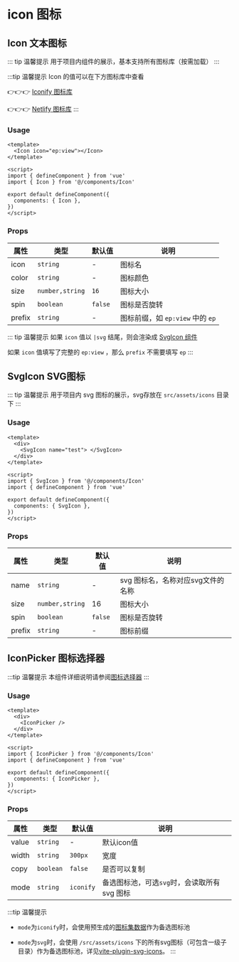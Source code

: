 # icon 图标


## Icon 文本图标

::: tip 温馨提示
用于项目内组件的展示，基本支持所有图标库（按需加载）
:::


:::tip 温馨提示
Icon 的值可以在下方图标库中查看

👉👉👉 [Iconify 图标库](https://iconify.design)

👉👉👉 [Netlify 图标库](https://icones.netlify.app)
:::


### Usage

```vue
<template>
  <Icon icon="ep:view"></Icon>
</template>

<script>
import { defineComponent } from 'vue'
import { Icon } from '@/components/Icon'

export default defineComponent({
  components: { Icon },
})
</script>
```

### Props

| 属性   | 类型     | 默认值 | 说明     |
| ------ | -------- | ------ | -------- |
| icon   | `string` | -      | 图标名   |
| color  | `string` | -      | 图标颜色 |
| size   | `number,string` | `16`     | 图标大小 |
| spin   | `boolean` | `false`     | 图标是否旋转 |
| prefix | `string` | -      | 图标前缀，如 `ep:view` 中的 `ep` |


::: tip 温馨提示
如果 `icon` 值以 `|svg` 结尾，则会渲染成 [SvgIcon 组件](#SvgIcon)

如果 `icon` 值填写了完整的 `ep:view` ，那么 `prefix` 不需要填写 `ep`
:::



## SvgIcon SVG图标

::: tip 温馨提示
用于项目内 svg 图标的展示，svg存放在 `src/assets/icons` 目录下
:::


### Usage

```vue
<template>
  <div>
    <SvgIcon name="test"> </SvgIcon>
  </div>
</template>

<script>
import { SvgIcon } from '@/components/Icon'
import { defineComponent } from 'vue'

export default defineComponent({
  components: { SvgIcon },
})
</script>
```


### Props

| 属性 | 类型     | 默认值 | 说明       |
| ---- | -------- | ------ | ---------- |
| name | `string` | -      | svg 图标名，名称对应svg文件的名称 |
| size | `number,string` | 16     | 图标大小   |
| spin   | `boolean` | `false`     | 图标是否旋转 |
| prefix | `string` | -      | 图标前缀 |


## IconPicker 图标选择器


:::tip 温馨提示
本组件详细说明请参阅[图标选择器](../dep/icon.html#图标选择器)
:::


### Usage

```vue
<template>
  <div>
    <IconPicker />
  </div>
</template>

<script>
import { IconPicker } from '@/components/Icon'
import { defineComponent } from 'vue'

export default defineComponent({
  components: { IconPicker },
})
</script>
```

### Props

| 属性     | 类型      | 默认值    | 说明                                          |
| -------- | --------- | --------- | --------------------------------------------- |
| value    | `string`  | -      | 默认icon值                                          |
| width    | `string`  | `300px`      | 宽度                                          |
| copy     | `boolean` | `false`     | 是否可以复制                                  |
| mode     | `string`  | `iconify` | 备选图标池，可选`svg`时，会读取所有 svg 图标 |


:::tip 温馨提示
- `mode`为`iconify`时，会使用预生成的[图标集数据](../dep/icon.html#图标集预生成)作为备选图标池

- `mode`为`svg`时，会使用 `/src/assets/icons` 下的所有svg图标（可包含一级子目录）作为备选图标池，详见[vite-plugin-svg-icons](https://github.com/anncwb/vite-plugin-svg-icons/blob/main/README.zh_CN.md#vite-plugin-svg-icons)。
:::
